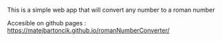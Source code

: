 This is a simple web app that will convert any number to a roman number 

Accesible on github pages : https://matejbartoncik.github.io/romanNumberConverter/
